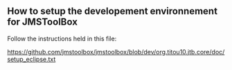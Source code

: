 ## How to setup the developement environnement for JMSToolBox

Follow the instructions held in this file:    

https://github.com/jmstoolbox/jmstoolbox/blob/dev/org.titou10.jtb.core/doc/setup_eclipse.txt
